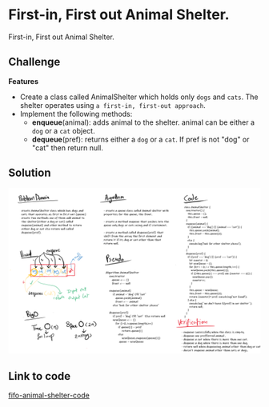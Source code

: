 # First-in, First out Animal Shelter.

First-in, First out Animal Shelter.

## Challenge

**Features** 
 - Create a class called AnimalShelter which holds only `dogs` and `cats`. The shelter operates using `a first-in, first-out approach`.
 - Implement the following methods:
   * **enqueue**(animal): adds animal to the shelter. animal can be either a `dog` or a `cat` object.
   * **dequeue**(pref): returns either a `dog` or a `cat`. If pref is not "dog" or "cat" then return null.


## Solution
![fifo-animal-shelter](../assets/fifo-animal-shelter.png)

## Link to code
[fifo-animal-shelter-code](./fifo-animal-shelter.js)


